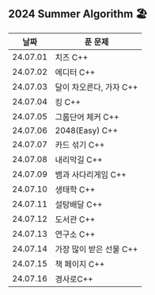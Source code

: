 ## 2024 Summer Algorithm 🏖

| 날짜     | 푼 문제                 |
| -------- | ----------------------- |
| 24.07.01 | 치즈 C++                |
| 24.07.02 | 에디터 C++              |
| 24.07.03 | 달이 차오른다, 가자 C++ |
| 24.07.04 | 킹 C++                  |
| 24.07.05 | 그룹단어 체커 C++       |
| 24.07.06 | 2048(Easy) C++          |
| 24.07.07 | 카드 섞기 C++           |
| 24.07.08 | 내리막길 C++            |
| 24.07.09 | 뱀과 사다리게임 C++     |
| 24.07.10 | 생태학 C++              |
| 24.07.11 | 설탕배달 C++            |
| 24.07.12 | 도서관 C++              |
| 24.07.13 | 연구소 C++              |
| 24.07.14 | 가장 많이 받은 선물 C++ |
| 24.07.15 | 책 페이지 C++           |
| 24.07.16 | 경사로C++               |
